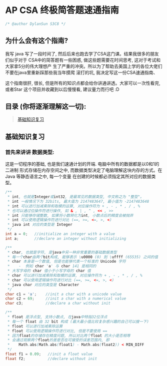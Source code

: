 # AP CSA 终极简答题速通指南
```java
/* @author DylanSun S3C8 */ 
```



## 为什么会有这个指南?

我写 java 写了一段时间了, 然后后来也跑去学了CSA这门课。结果我很多的朋友们似乎对于
CSA中的简答题有一些困惑, 做这些题需要花时间思考, 这对于考试和大家拿5分的伟大理想产
生了严重的冲突。所以为了帮助去美国上学的各位大佬们不要在java里重新踩那些我当年摸爬
滚打的坑, 我决定写这一份CSA速通指南、

这个指南很肝, 很长, 但是所有的知识点都会给你讲通讲透。大家可以一次性看完, 或者Star
这个项目并收藏到以后慢慢看, 建议量力而行吧 :D



## 目录 (你将逐渐理解这一切):

> [基础知识复习](#tag1)

<div id="tag1"></div>

## 基础知识复习

### 首先来讲讲 数据类型:

这是一切程序的基础, 也是我们速通计划的开端. 电脑中所有的数据都是以0和1的二进制
形式存储在内存空间之中, 而数据类型决定了电脑理解这块内存的方式。在 Java 等静态语言之中, 每一个变量
在创建的时候都必须指定其所对应的数据类型。
```java
/**
 * int, 也就是Integer或int32, 是最常见的数据类型, 中文称之为 "整型"。
 * int 一般情况下为 32bits, 最大值为 2147483647, 最小值为 -2147483648
 * int 可以进行加减乘除和取模的运算, 对应操作符为 + , - , * , / , %
 * 也可以通过位操作符进行操作, 如 & , | , ^ , << , >>
 * int 只能够存储整数, 如果将小数转化为int, 小数点后的精度会被抛弃
 * int 可以使用逻辑操作符进行对比 (==, >=, <=, >, <)
 * java int 对应的类型是 Integer
 */ 
int a = 0;   //initialize an integer with a value
int a;       //declare an integer without initializing

/**
 * char, 也就是字符, 是java中另一种非常重要的基础数据类型
 * 每一个char由两个bit构成, 能够表示 \u0000 (0) 到 \uffff (65535) 之间的值
 * char 本身是一个数值, 但是也能够代表一个标准的 Unicode 字符
 *    -  例如 char 'a' 与 char 141 是相同的
 * 大写字母的 char 值小于小写字母的 char 值
 * char 可以进行加减乘除和取模的运算, 对应操作符为 + , - , * , / , %
 * char 可以使用逻辑操作符进行对比 (==, >=, <=, >, <)
 * java char 对应的类型是 Character
 */
char c1 = 'a';    //init a char with a unicode value
char c2 = 69;     //init a char with a numerical value
char c3;          //declare a char without init

/**
 * float 是浮点型, 支持小数点, 在java中特指32位浮点
 * 每一个 float 由 32 bit 构成 (最大最小值比较复杂感兴趣的自己可以搜一下)
 * float 可以进行加减乘除运算
 * float 可以使用逻辑操作符进行对比, 但是不要使用 ==
 * 因为float的存储存在精度问题, 所以对比两个float 的大小是否相等
 * 会通过观察两个float的差是否在可接受的误差范围内, 即
 *    Math.abs(Math.abs(float1) - Math.abs(float2)) < MIN_DIFF
 */
float f1 = 0.09;   //init a float value
float f2;          //declare without init
```